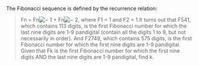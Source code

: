 
The Fibonacci sequence is defined by the recurrence relation:
>Fn = Fn![−][1] 1 + Fn![−][2] 2, where F1 = 1 and F2 = 1.It turns out that F541, which contains 113 digits, is the first Fibonacci number for which the last nine digits are 1-9 pandigital (contain all the digits 1 to 9, but not necessarily in order). And F2749, which contains 575 digits, is the first Fibonacci number for which the first nine digits are 1-9 pandigital.
Given that Fk is the first Fibonacci number for which the first nine digits AND the last nine digits are 1-9 pandigital, find k.


  [1]: images/symbol_minus.gif
  [2]: images/symbol_minus.gif
